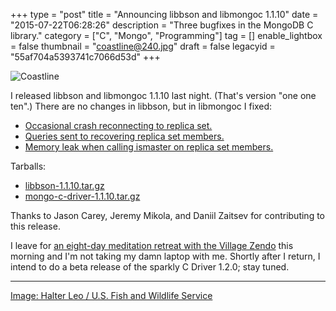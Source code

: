 +++
type = "post"
title = "Announcing libbson and libmongoc 1.1.10"
date = "2015-07-22T06:28:26"
description = "Three bugfixes in the MongoDB C library."
category = ["C", "Mongo", "Programming"]
tag = []
enable_lightbox = false
thumbnail = "coastline@240.jpg"
draft = false
legacyid = "55af704a5393741c7066d53d"
+++

<p><img style="display:block; margin-left:auto; margin-right:auto;" src="coastline.jpg" alt="Coastline" title="Coastline" /></p>
<p>I released libbson and libmongoc 1.1.10 last night. (That's version "one one ten".) There are no changes in libbson, but in libmongoc I fixed:</p>
<ul>
<li><a href="https://jira.mongodb.org/browse/CDRIVER-745">Occasional crash reconnecting to replica set.</a></li>
<li><a href="https://jira.mongodb.org/browse/CDRIVER-750">Queries sent to recovering replica set members.</a></li>
<li><a href="https://jira.mongodb.org/browse/CDRIVER-755">Memory leak when calling ismaster on replica set members.</a></li>
</ul>
<p>Tarballs:</p>
<ul>
<li><a href="https://github.com/mongodb/libbson/releases/tag/1.1.10">libbson-1.1.10.tar.gz</a></li>
<li><a href="https://github.com/mongodb/mongo-c-driver/releases/tag/1.1.10">mongo-c-driver-1.1.10.tar.gz</a></li>
</ul>
<p>Thanks to Jason Carey, Jeremy Mikola, and Daniil Zaitsev for contributing to this release.</p>
<p>I leave for <a href="http://villagezendo.org/2015/03/grail2015/">an eight-day meditation retreat with the Village Zendo</a> this morning and I'm not taking my damn laptop with me. Shortly after I return, I intend to do a beta release of the sparkly C Driver 1.2.0; stay tuned.</p>
<hr />
<p><a href="https://commons.wikimedia.org/wiki/File:Coastline_old_vintage_photography_nature_landscape.jpg">Image: Halter Leo / U.S. Fish and Wildlife Service</a></p>
